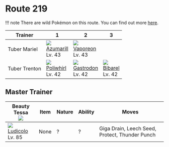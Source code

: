 # Route 219

!!! note
    There are wild Pokémon on this route. You can find out more [here](../../wild_pokemon/route_219/).


Trainer       | 1                                   | 2                                   | 3                                 | 
---           | ---                                 | ---                                 | ---                               | 
Tuber Mariel  | ![][184]<br> [Azumarill]<br> Lv. 43 | ![][134]<br> [Vaporeon]<br> Lv. 43  | &nbsp;                            | 
Tuber Trenton | ![][061]<br> [Poliwhirl]<br> Lv. 42 | ![][423]<br> [Gastrodon]<br> Lv. 42 | ![][400]<br> [Bibarel]<br> Lv. 42 | 

## Master Trainer

Beauty Tessa<br>![][beauty]        | Item | Nature | Ability | Moves                                          | 
---                                | ---  | ---    | ---     | ---                                            | 
![][272]<br> [Ludicolo]<br> Lv. 85 | None | ?      | ?       | Giga Drain, Leech Seed, Protect, Thunder Punch | 

[Poliwhirl]: ../../pokemon_changes/061/
[Vaporeon]: ../../pokemon_changes/134/
[Azumarill]: ../../pokemon_changes/184/
[Ludicolo]: ../../pokemon_changes/272/
[Bibarel]: ../../pokemon_changes/400/
[Gastrodon]: ../../pokemon_changes/423/
[061]: ../img/pokemon/061.png
[134]: ../img/pokemon/134.png
[184]: ../img/pokemon/184.png
[272]: ../img/pokemon/272.png
[400]: ../img/pokemon/400.png
[423]: ../img/pokemon/423.png
[beauty]: ../img/trainer/beauty.png
